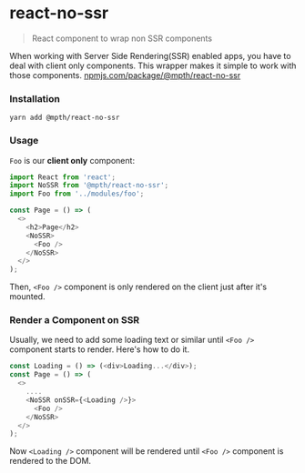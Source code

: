 # react-no-ssr
> React component to wrap non SSR components

When working with Server Side Rendering(SSR) enabled apps, you have to deal with client only components. This wrapper makes it simple to work with those components.
[npmjs.com/package/@mpth/react-no-ssr](https://www.npmjs.com/package/@mpth/react-no-ssr)

### Installation

```
yarn add @mpth/react-no-ssr
```

### Usage

`Foo` is our **client only** component:

```js
import React from 'react';
import NoSSR from '@mpth/react-no-ssr';
import Foo from '../modules/foo';

const Page = () => (
  <>
    <h2>Page</h2>
    <NoSSR>
      <Foo />
    </NoSSR>
  </>
);
```

Then, `<Foo />` component is only rendered on the client just after it's mounted.

### Render a Component on SSR

Usually, we need to add some loading text or similar until `<Foo />` component starts to render. Here's how to do it.

```js
const Loading = () => (<div>Loading...</div>);
const Page = () => (
  <>
    ....
    <NoSSR onSSR={<Loading />}>
      <Foo />
    </NoSSR>
  </>
);
```

Now `<Loading />` component will be rendered until `<Foo />` component is rendered to the DOM.
